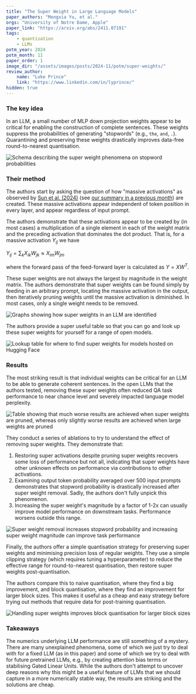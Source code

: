 ```yaml
---
title: "The Super Weight in Large Language Models"
paper_authors: "Mengxia Yu, et al."
orgs: "University of Notre Dame, Apple"
paper_link: "https://arxiv.org/abs/2411.07191"
tags:
    - quantisation
    - LLMs
potm_year: 2024
potm_month: 11
paper_order: 1
image_dir: "/assets/images/posts/2024-11/potm/super-weights/"
review_author:
    name: "Luke Prince"
    link: "https://www.linkedin.com/in/lyprince/"
hidden: true
---
```


### The key idea

In an LLM, a small number of MLP down projection weights appear to be critical for enabling the construction of complete sentences. These weights suppress the probabilities of generating "stopwords" (e.g., `the`, `and`, `.`). Quarantining and preserving these weights drastically improves data-free round-to-nearest quantisation. 

<img class="constrained_img_large" src="{{ page.image_dir | append: 'FIG-Schema.png' | relative_url }}" alt="Schema describing the super weight phenomena on stopword probabilities">

### Their method

The authors start by asking the question of how "massive activations" as observed by [Sun et al. (2024)](https://arxiv.org/abs/2402.17762) (see [our summary in a previous month](https://graphcore-research.github.io/papers-of-the-month/low-rank-galore-and-1_58-bit-weights/#massive-activations-in-large-language-models)) are created. These massive activations appear independent of token position in every layer, and appear regardless of input prompt. 

The authors demonstrate that these activations appear to be created by (in most cases) a multiplication of a single element in each of the weight matrix and the preceding activation that dominates the dot product. That is, for a massive activation $Y_{ij}$ we have

$Y_{ij} = \sum_k X_{ik}W_{jk} \approx X_{im}W_{jm}$

where the forward pass of the feed-forward layer is calculated as $Y = XW^T$.

These super weights are not always the largest by magnitude in the weight matrix. The authors demonstrate that super weights can be found simply by feeding in an arbitrary prompt, locating the massive activation in the output, then iteratively pruning weights until the massive activation is diminished. In most cases, only a single weight needs to be removed.

<img class="constrained_img_large" src="{{ page.image_dir | append: 'FIG-Identification.png' | relative_url }}" alt="Graphs showing how super weights in an LLM are identified">

The authors provide a super useful table so that you can go and look up these super weights for yourself for a range of open models.  

<img class="constrained_img_large" src="{{ page.image_dir | append: 'TBL-Directory.png' | relative_url }}" alt="Lookup table for where to find super weights for models hosted on Hugging Face">

### Results

The most striking result is that individual weights can be critical for an LLM to be able to generate coherent sentences. In the open LLMs that the authors tested, removing these super weights often reduced QA task performance to near chance level and severely impacted language model perplexity.


<img class="constrained_img_large" src="{{ page.image_dir | append: 'TBL-Importance.png' | relative_url }}" alt="Table showing that much worse results are achieved when super weights are pruned, whereas only slightly worse results are achieved when large weights are pruned">

They conduct a series of ablations to try to understand the effect of removing super weights. They demonstrate that:

1. Restoring super activations despite pruning super weights recovers some loss of performance but not all, indicating that super weights have other unknown effects on performance via contributions to other activations.
2. Examining output token probability averaged over 500 input prompts demonstrates that stopword probability is drastically increased after super weight removal. Sadly, the authors don't fully unpick this phenomenon.
3. Increasing the super weight's magnitude by a factor of 1-2x can usually improve model performance on downstream tasks. Performance worsens outside this range.

<img class="constrained_img_large" src="{{ page.image_dir | append: 'FIG-Ablations.png' | relative_url }}" alt="Super weight removal increases stopword probability and increasing super weight magnitude can improve task performance">

Finally, the authors offer a simple quantisation strategy for preserving super weights and minimising precision loss of regular weights. They use a simple clipping strategy (which requires tuning a hyperparameter) to reduce the effective range for round-to-nearest quantisation, then restore super weights post-quantisation. 

The authors compare this to naive quantisation, where they find a big improvement, and block quantisation, where they find an improvement for larger block sizes. This makes it useful as a cheap and easy strategy before trying out methods that require data for post-training quantisation.

<img class="constrained_img_large" src="{{ page.image_dir | append: 'FIG-BlockQuant.png' | relative_url }}" alt="Handling super weights improves block quantisation for larger block sizes">

### Takeaways

The numerics underlying LLM performance are still something of a mystery. There are many unexplained phenomena, some of which we just try to deal with for a fixed LLM (as in this paper) and some of which we try to deal with for future pretrained LLMs, e.g., by creating attention bias terms or stabilising Gated Linear Units. While the authors don't attempt to uncover deep reasons why this might be a useful feature of LLMs that we should capture in a more numerically stable way, the results are striking and the solutions are cheap. 
